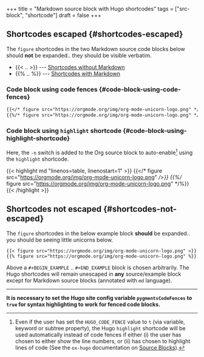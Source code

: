 +++
title = "Markdown source block with Hugo shortcodes"
tags = ["src-block", "shortcode"]
draft = false
+++

## Shortcodes escaped {#shortcodes-escaped}

The `figure` shortcodes in the two Markdown source code blocks below
should **not** be expanded.. they should be visible verbatim.

-   {&lbrace;< .. >}&rbrace; --- [Shortcodes without Markdown](https://gohugo.io/content-management/shortcodes/#shortcodes-without-markdown)
-   {&lbrace;% .. %}&rbrace; --- [Shortcodes with Markdown](https://gohugo.io/content-management/shortcodes/#shortcodes-with-markdown)


### Code block using code fences {#code-block-using-code-fences}

```md
{{</* figure src="https://orgmode.org/img/org-mode-unicorn-logo.png" */>}}
{{%/* figure src="https://orgmode.org/img/org-mode-unicorn-logo.png" */%}}
```


### Code block using `highlight` shortcode {#code-block-using-highlight-shortcode}

Here, the `-n` switch is added to the Org source block to
auto-enable[^fn:1] using the `highlight` shortcode.

{{< highlight md "linenos=table, linenostart=1" >}}
{{</* figure src="https://orgmode.org/img/org-mode-unicorn-logo.png" */>}}
{{%/* figure src="https://orgmode.org/img/org-mode-unicorn-logo.png" */%}}
{{< /highlight >}}


## Shortcodes **not** escaped {#shortcodes-not-escaped}

The `figure` shortcodes in the below example block **should** be
expanded.. you should be seeing little unicorns below.

```text
{{< figure src="https://orgmode.org/img/org-mode-unicorn-logo.png" >}}
{{% figure src="https://orgmode.org/img/org-mode-unicorn-logo.png" %}}
```

Above a `#+BEGIN_EXAMPLE` .. `#+END_EXAMPLE` block is chosen
arbitrarily. The Hugo shortcodes will remain unescaped in **any**
source/example block except for <span class="underline">Markdown source blocks</span> (annotated
with `md` language).

---

**It is necessary to set the Hugo site config variable
`pygmentsCodeFences` to `true` for syntax highlighting to work for
fenced code blocks.**

[^fn:1]: Even if the user has set the `HUGO_CODE_FENCE` value to `t` (via variable, keyword or subtree property), the Hugo `highlight` shortcode will be used automatically instead of code fences if either (i) the user has chosen to either show the line numbers, or (ii) has chosen to highlight lines of code (See the `ox-hugo` documentation on [Source Blocks](https://ox-hugo.scripter.co/doc/source-blocks)).
